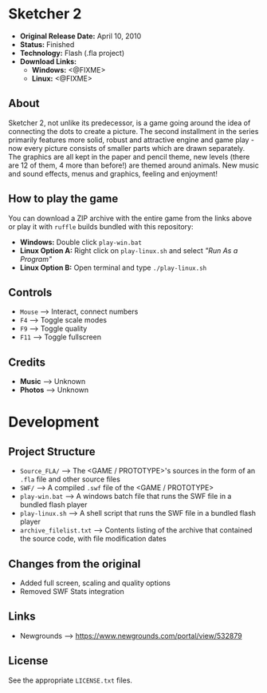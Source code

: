 # Sketcher 2

 - **Original Release Date:** April 10, 2010
 - **Status:** Finished
 - **Technology:** Flash (.fla project)
 - **Download Links:**
   - **Windows:** <@FIXME>
   - **Linux:** <@FIXME>


## About
Sketcher 2, not unlike its predecessor, is a game going around the idea of
connecting the dots to create a picture. The second installment in the series
primarily features more solid, robust and attractive engine and game play - now
every picture consists of smaller parts which are drawn separately. The graphics
are all kept in the paper and pencil theme, new levels (there are 12 of them, 4
more than before!) are themed around animals. New music and sound effects, menus
and graphics, feeling and enjoyment!


## How to play the game
You can download a ZIP archive with the entire game from the links above
or play it with `ruffle` builds bundled with this repository:

 - **Windows:** Double click `play-win.bat`
 - **Linux Option A:** Right click on `play-linux.sh` and
   select *"Run As a Program"*
 - **Linux Option B:** Open terminal and type `./play-linux.sh`


## Controls
 - `Mouse` ⟶ Interact, connect numbers
 - `F4` ⟶ Toggle scale modes
 - `F9` ⟶ Toggle quality
 - `F11` ⟶ Toggle fullscreen


## Credits
- **Music** ⟶ Unknown
- **Photos** ⟶ Unknown


# Development
## Project Structure
 - `Source_FLA/` ⟶ The <GAME / PROTOTYPE>'s sources in the form of an `.fla` file
    and other source files
 - `SWF/` ⟶ A compiled `.swf` file of the <GAME / PROTOTYPE>
 - `play-win.bat` ⟶ A windows batch file that runs the SWF file in
   a bundled flash player
 - `play-linux.sh` ⟶ A shell script that runs the SWF file in
   a bundled flash player
 - `archive_filelist.txt` ⟶ Contents listing of the archive that contained the
   source code, with file modification dates


## Changes from the original
 - Added full screen, scaling and quality options
 - Removed SWF Stats integration


## Links
 - Newgrounds ⟶ https://www.newgrounds.com/portal/view/532879


## License
See the appropriate `LICENSE.txt` files.